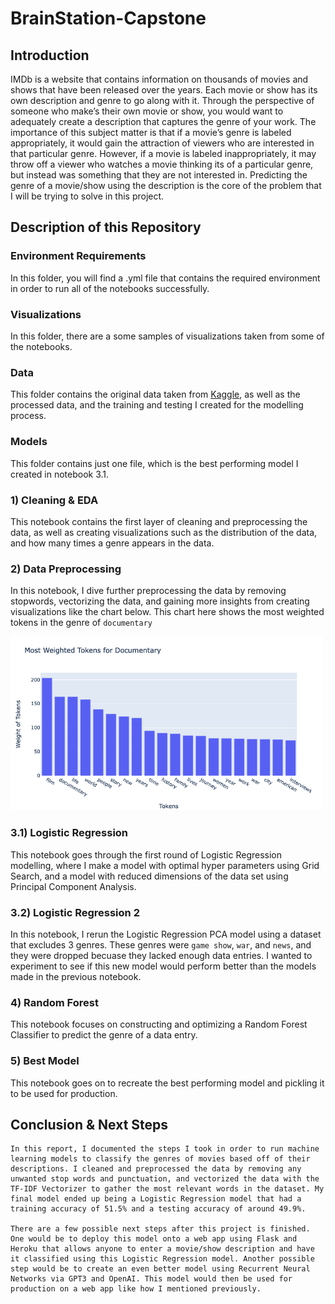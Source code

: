 # BrainStation-Capstone


## Introduction

  IMDb is a website that contains information on thousands of movies and shows that have been released over the years. Each movie or show has its own description and genre to go along with it. Through the perspective of someone who make’s their own movie or show, you would want to adequately create a description that captures the genre of your work. The importance of this subject matter is that if a movie’s genre is labeled appropriately, it would gain the attraction of viewers who are interested in that particular genre. However, if a movie is labeled inappropriately, it may throw off a viewer who watches a movie thinking its of a particular genre, but instead was something that they are not interested in. Predicting the genre of a movie/show using the description is the core of the problem that I will be trying to solve in this project.
  
## Description of this Repository

### Environment Requirements
In this folder, you will find a .yml file that contains the required environment in order to run all of the notebooks successfully.

### Visualizations
In this folder, there are a some samples of visualizations taken from some of the notebooks.

### Data
This folder contains the original data taken from [Kaggle](https://www.kaggle.com/datasets/hijest/genre-classification-dataset-imdb), as well as the processed data, and the training and testing I created for the modelling process.

### Models
This folder contains just one file, which is the best performing model I created in notebook 3.1.

### 1) Cleaning & EDA
This notebook contains the first layer of cleaning and preprocessing the data, as well as creating visualizations such as the distribution of the data, and how many times a genre appears in the data.

### 2) Data Preprocessing
In this notebook, I dive further preprocessing the data by removing stopwords, vectorizing the data, and gaining more insights from creating visualizations like the chart below. This chart here shows the most weighted tokens in the genre of `documentary`

<img src="https://github.com/andrew-alarcon17/BrainStation-Capstone/blob/master/Visualizations/TFIDF.png" width="500">

### 3.1) Logistic Regression
This notebook goes through the first round of Logistic Regression modelling, where I make a model with optimal hyper parameters using Grid Search, and a model with reduced dimensions of the data set using Principal Component Analysis.

### 3.2) Logistic Regression 2
In this notebook, I rerun the Logistic Regression PCA model using a dataset that excludes 3 genres. These genres were `game show`, `war`, and `news`, and they were dropped becuase they lacked enough data entries. I wanted to experiment to see if this new model would perform better than the models made in the previous notebook.

### 4) Random Forest
This notebook focuses on constructing and optimizing a Random Forest Classifier to predict the genre of a data entry.

### 5) Best Model
This notebook goes on to recreate the best performing model and pickling it to be used for production.

## Conclusion & Next Steps

	In this report, I documented the steps I took in order to run machine learning models to classify the genres of movies based off of their descriptions. I cleaned and preprocessed the data by removing any unwanted stop words and punctuation, and vectorized the data with the TF-IDF Vectorizer to gather the most relevant words in the dataset. My final model ended up being a Logistic Regression model that had a training accuracy of 51.5% and a testing accuracy of around 49.9%.

	There are a few possible next steps after this project is finished. One would be to deploy this model onto a web app using Flask and Heroku that allows anyone to enter a movie/show description and have it classified using this Logistic Regression model. Another possible step would be to create an even better model using Recurrent Neural Networks via GPT3 and OpenAI. This model would then be used for production on a web app like how I mentioned previously.
